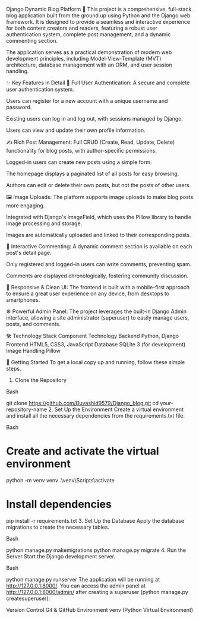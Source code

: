 Django Dynamic Blog Platform 📝
This project is a comprehensive, full-stack blog application built from the ground up using Python and the Django web framework. It is designed to provide a seamless and interactive experience for both content creators and readers, featuring a robust user authentication system, complete post management, and a dynamic commenting section.

The application serves as a practical demonstration of modern web development principles, including Model-View-Template (MVT) architecture, database management with an ORM, and user session handling.

✨ Key Features in Detail
👤 Full User Authentication: A secure and complete user authentication system.

Users can register for a new account with a unique username and password.

Existing users can log in and log out, with sessions managed by Django.

Users can view and update their own profile information.

✍️ Rich Post Management: Full CRUD (Create, Read, Update, Delete) functionality for blog posts, with author-specific permissions.

Logged-in users can create new posts using a simple form.

The homepage displays a paginated list of all posts for easy browsing.

Authors can edit or delete their own posts, but not the posts of other users.

🖼️ Image Uploads: The platform supports image uploads to make blog posts more engaging.

Integrated with Django's ImageField, which uses the Pillow library to handle image processing and storage.

Images are automatically uploaded and linked to their corresponding posts.

💬 Interactive Commenting: A dynamic comment section is available on each post's detail page.

Only registered and logged-in users can write comments, preventing spam.

Comments are displayed chronologically, fostering community discussion.

📱 Responsive & Clean UI: The frontend is built with a mobile-first approach to ensure a great user experience on any device, from desktops to smartphones.

⚙️ Powerful Admin Panel: The project leverages the built-in Django Admin interface, allowing a site administrator (superuser) to easily manage users, posts, and comments.

🛠️ Technology Stack
Component	Technology
Backend	Python, Django
Frontend	HTML5, CSS3, JavaScript
Database	SQLite 3 (for development)
Image Handling	Pillow

🚀 Getting Started
To get a local copy up and running, follow these simple steps.

1. Clone the Repository

Bash

git clone https://github.com/Buvashid9579/Django_blog.git
cd your-repository-name
2. Set Up the Environment
Create a virtual environment and install all the necessary dependencies from the requirements.txt file.

Bash

# Create and activate the virtual environment
python -m venv venv
.\venv\Scripts\activate

# Install dependencies
pip install -r requirements.txt
3. Set Up the Database
Apply the database migrations to create the necessary tables.

Bash

python manage.py makemigrations
python manage.py migrate
4. Run the Server
Start the Django development server.

Bash

python manage.py runserver
The application will be running at http://127.0.0.1:8000/. You can access the admin panel at http://127.0.0.1:8000/admin/ after creating a superuser (python manage.py createsuperuser).



Version Control	Git & GitHub
Environment	venv (Python Virtual Environment)
